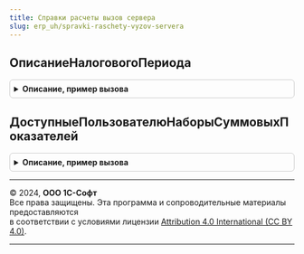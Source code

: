 ```yaml
---
title: Справки расчеты вызов сервера
slug: erp_uh/spravki-raschety-vyzov-servera
---
```



## ОписаниеНалоговогоПериода
<details style="margin: 1em 0; padding: 0.5em; border: 1px solid #ccc; border-radius: 6px;">

<summary style="font-weight: bold; cursor: pointer;">Описание, пример вызова</summary>

```bsl

// Готовит описание налогового периода по налогу на прибыль, используемое в алгоритмах справок-расчетов.
// Предполагается, что справка-расчет формируется за целый отчетный период (с даты начала налогового периода).
//
// Параметры:
//  Период		 - Дата - конец периода отчета
//  Организация	 - СправочникСсылка.Организации - организация, по которой строится отчет
//
// Возвращаемое значение:
//  Структура - описание периода. Содержит ключи
//      * НачалоПериода - Дата - начало налогового периода.
//                        Может содержать пустую дату, если дату начала периода определить нельзя.
//      * ПредставлениеПериода - Строка - представление отчетного периода
//      * ИнформацияНалоговыйПериод - Структура - см. ИнформированиеНалоговыйПериодКлиентСервер.НовыйИнформация
//                                                тексты информации для пользователя об особенностях налогового периода
//                                  - Неопределено - нет особенностей налогового периода
//
Функция ОписаниеНалоговогоПериода(Знач Период, Знач Организация) Экспорт
```

Пример вызова
```bsl
Результат = СправкиРасчетыВызовСервера.ОписаниеНалоговогоПериода(Период, Организация) 
```
</details>

## ДоступныеПользователюНаборыСуммовыхПоказателей
<details style="margin: 1em 0; padding: 0.5em; border: 1px solid #ccc; border-radius: 6px;">

<summary style="font-weight: bold; cursor: pointer;">Описание, пример вызова</summary>

```bsl

Функция ДоступныеПользователюНаборыСуммовыхПоказателей(ИмяОтчета, НачалоПериода, КонецПериода, Организация, НаборПоказателейЗависитОтКонтекста) Экспорт
```

Пример вызова
```bsl
Результат = СправкиРасчетыВызовСервера.ДоступныеПользователюНаборыСуммовыхПоказателей(ИмяОтчета, НачалоПериода, КонецПериода, Организация, НаборПоказателейЗависитОтКонтекста) 
```
</details>

---

© 2024, **ООО 1С-Софт**  
Все права защищены. Эта программа и сопроводительные материалы предоставляются  
в соответствии с условиями лицензии [Attribution 4.0 International (CC BY 4.0)](https://creativecommons.org/licenses/by/4.0/legalcode).

---
